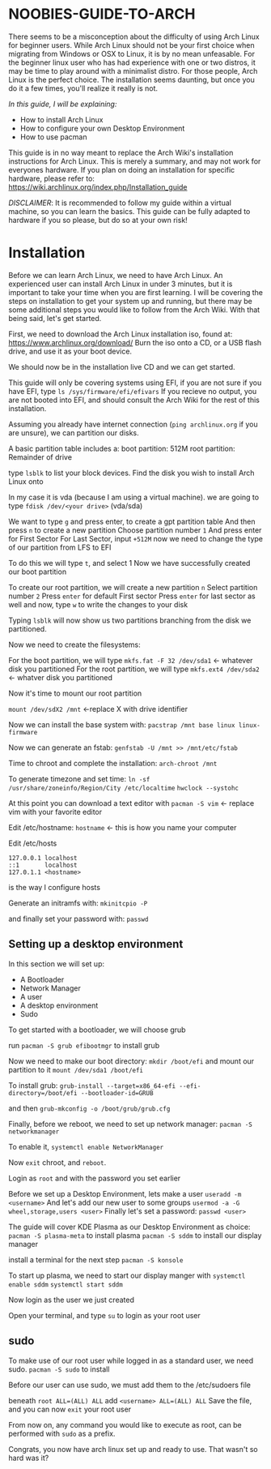 # NOOBIES-GUIDE-TO-ARCH
There seems to be a misconception about the difficulty of using Arch Linux for beginner users. While Arch Linux should not be your first choice when migrating from Windows or OSX to Linux, it is by no mean unfeasable.
For the beginner linux user who has had experience with one or two distros, it may be time to play around with a minimalist distro. For those people, Arch Linux is the perfect choice. The installation seems daunting, but once you do it a few times, you'll realize it really is not.

*In this guide, I will be explaining:*
* How to install Arch Linux
* How to configure your own Desktop Environment
* How to use pacman

This guide is in no way meant to replace the Arch Wiki's installation instructions for Arch Linux. This is merely a summary, and may not work for everyones hardware. If you plan on doing an installation for specific hardware, please refer to: https://wiki.archlinux.org/index.php/Installation_guide

*DISCLAIMER*: It is recommended to follow my guide within a virtual machine, so you can learn the basics. This guide can be fully adapted to hardware if you so please, but do so at your own risk!

# Installation
Before we can learn Arch Linux, we need to have Arch Linux. An experienced user can install Arch Linux in under 3 minutes, but it is important to take your time when you are first learning. I will be covering the steps on installation to get your system up and running, but there may be some additional steps you would like to follow from the Arch Wiki. With that being said, let's get started.

First, we need to download the Arch Linux installation iso, found at: https://www.archlinux.org/download/
Burn the iso onto a CD, or a USB flash drive, and use it as your boot device.

We should now be in the installation live CD and we can get started.

This guide will only be covering systems using EFI, if you are not sure if you have EFI, type `ls /sys/firmware/efi/efivars` If you recieve no output, you are not booted into EFI, and should consult the Arch Wiki for the rest of this installation.

Assuming you already have internet connection (`ping archlinux.org` if you are unsure), we can partition our disks.

A basic partition table includes a:
boot partition: 512M
root partition: Remainder of drive

type `lsblk` to list your block devices.
Find the disk you wish to install Arch Linux onto

In my case it is vda (because I am using a virtual machine).
we are going to type `fdisk /dev/<your drive>` (vda/sda)

We want to type `g` and press enter, to create a gpt partition table
And then press `n` to create a new partition
Choose partition number `1`
And press enter for First Sector
For Last Sector, input `+512M`
now we need to change the type of our partition from LFS to EFI

To do this we will type `t`, and select 1
Now we have successfully created our boot partition

To create our root partition, we will create a new partition `n`
Select partition number `2`
Press `enter` for default First sector
Press `enter` for last sector as well
and now, type `w` to write the changes to your disk

Typing `lsblk` will now show us two partitions branching from the disk we partitioned.

Now we need to create the filesystems:

For the boot partition, we will type `mkfs.fat -F 32 /dev/sda1` <- whatever disk you partitioned
For the root partition, we will type `mkfs.ext4 /dev/sda2` <- whatver disk you partitioned

Now it's time to mount our root partition

`mount /dev/sdX2 /mnt` <-replace X with drive identifier

Now we can install the base system with:
`pacstrap /mnt base linux linux-firmware`

Now we can generate an fstab:
`genfstab -U /mnt >> /mnt/etc/fstab`

Time to chroot and complete the installation:
`arch-chroot /mnt`

To generate timezone and set time:
`ln -sf /usr/share/zoneinfo/Region/City /etc/localtime`
`hwclock --systohc`

At this point you can download a text editor with `pacman -S vim` <- replace vim with your favorite editor

Edit /etc/hostname:
`hostname` <- this is how you name your computer

Edit /etc/hosts
```
127.0.0.1 localhost
::1       localhost
127.0.1.1 <hostname>
```
is the way I configure hosts

Generate an initramfs with:
`mkinitcpio -P`

and finally set your password with:
`passwd`

## Setting up a desktop environment
In this section we will set up:
* A Bootloader
* Network Manager
* A user
* A desktop environment
* Sudo

To get started with a bootloader, we will choose grub

run `pacman -S grub efibootmgr` to install grub

Now we need to make our boot directory:
`mkdir /boot/efi`
and mount our partition to it
`mount /dev/sda1 /boot/efi`

To install grub:
`grub-install --target=x86_64-efi --efi-directory=/boot/efi --bootloader-id=GRUB`

and then `grub-mkconfig -o /boot/grub/grub.cfg`

Finally, before we reboot, we need to set up network manager:
`pacman -S networkmanager`

To enable it, `systemctl enable NetworkManager`

Now `exit` chroot, and `reboot`.

Login as `root` and with the password you set earlier

Before we set up a Desktop Environment, lets make a user
`useradd -m <username>`
And let's add our new user to some groups
`usermod -a -G wheel,storage,users <user>`
Finally let's set a password:
`passwd <user>`

The guide will cover KDE Plasma as our Desktop Environment as choice:
`pacman -S plasma-meta` to install plasma
`pacman -S sddm` to install our display manager

install a terminal for the next step
`pacman -S konsole`

To start up plasma, we need to start our display manger with
`systemctl enable sddm`
`systemctl start sddm`

Now login as the user we just created

Open your terminal, and type `su` to login as your root user

## sudo
To make use of our root user while logged in as a standard user, we need sudo.
`pacman -S sudo` to install

Before our user can use sudo, we must add them to the /etc/sudoers file

beneath
`root ALL=(ALL) ALL` add
`<username> ALL=(ALL) ALL`
Save the file, and you can now `exit` your root user

From now on, any command you would like to execute as root, can be performed with `sudo` as a prefix.

Congrats, you now have arch linux set up and ready to use. That wasn't so hard was it?
